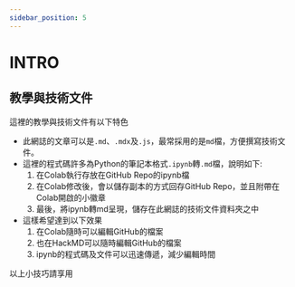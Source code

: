```yaml
---
sidebar_position: 5
---
```


# INTRO
## 教學與技術文件

這裡的教學與技術文件有以下特色
- 此網誌的文章可以是`.md`、`.mdx`及`.js`，最常採用的是`md`檔，方便撰寫技術文件。
- 這裡的程式碼許多為Python的筆記本格式`.ipynb`轉`.md`檔，說明如下:
    1. 在Colab執行存放在GitHub Repo的ipynb檔
    2. 在Colab修改後，會以儲存副本的方式回存GitHub Repo，並且附帶在Colab開啟的小徽章
    3. 最後，將ipynb轉md呈現，儲存在此網誌的技術文件資料夾之中
- 這樣希望達到以下效果
    1. 在Colab隨時可以編輯GitHub的檔案
    2. 也在HackMD可以隨時編輯GitHub的檔案
    3. ipynb的程式碼及文件可以迅速傳遞，減少編輯時間

以上小技巧請享用